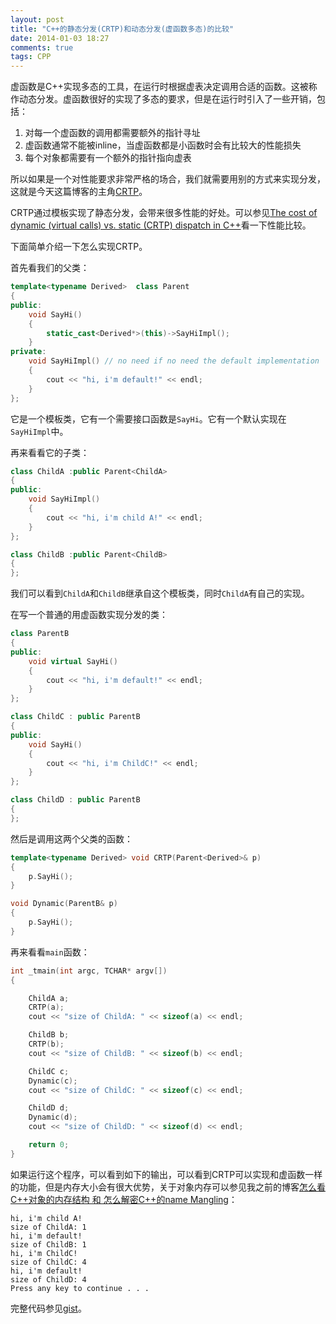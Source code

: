 ```yaml
---
layout: post
title: "C++的静态分发(CRTP)和动态分发(虚函数多态)的比较"
date: 2014-01-03 18:27
comments: true
tags: CPP
---
```


虚函数是C++实现多态的工具，在运行时根据虚表决定调用合适的函数。这被称作动态分发。虚函数很好的实现了多态的要求，但是在运行时引入了一些开销，包括：  
1. 对每一个虚函数的调用都需要额外的指针寻址  
2. 虚函数通常不能被inline，当虚函数都是小函数时会有比较大的性能损失  
3. 每个对象都需要有一个额外的指针指向虚表  

所以如果是一个对性能要求非常严格的场合，我们就需要用别的方式来实现分发，这就是今天这篇博客的主角[CRTP](http://en.wikipedia.org/wiki/Curiously_recurring_template_pattern)。

CRTP通过模板实现了静态分发，会带来很多性能的好处。可以参见[The cost of dynamic (virtual calls) vs. static (CRTP) dispatch in C++](http://eli.thegreenplace.net/2013/12/05/the-cost-of-dynamic-virtual-calls-vs-static-crtp-dispatch-in-c/)看一下性能比较。

下面简单介绍一下怎么实现CRTP。

首先看我们的父类：
```cpp
template<typename Derived>  class Parent 
{
public:
    void SayHi()
    {
        static_cast<Derived*>(this)->SayHiImpl();
    }
private:
    void SayHiImpl() // no need if no need the default implementation
    {
        cout << "hi, i'm default!" << endl;
    }
};
```

它是一个模板类，它有一个需要接口函数是```SayHi```。它有一个默认实现在```SayHiImpl```中。

再来看看它的子类：

```cpp
class ChildA :public Parent<ChildA>
{
public:
    void SayHiImpl()
    {
        cout << "hi, i'm child A!" << endl;
    }
};

class ChildB :public Parent<ChildB>
{
};
```

我们可以看到```ChildA```和```ChildB```继承自这个模板类，同时```ChildA```有自己的实现。

在写一个普通的用虚函数实现分发的类：

```cpp
class ParentB
{
public:
    void virtual SayHi()
    {
        cout << "hi, i'm default!" << endl;
    }
};

class ChildC : public ParentB
{
public:
    void SayHi()
    {
        cout << "hi, i'm ChildC!" << endl;
    }
};

class ChildD : public ParentB
{
}; 
```

然后是调用这两个父类的函数：


```cpp
template<typename Derived> void CRTP(Parent<Derived>& p)
{
    p.SayHi();
}

void Dynamic(ParentB& p)
{
    p.SayHi();
}
```

再来看看```main```函数：

```cpp
int _tmain(int argc, TCHAR* argv[])
{

    ChildA a;
    CRTP(a);
    cout << "size of ChildA: " << sizeof(a) << endl;

    ChildB b;
    CRTP(b);
    cout << "size of ChildB: " << sizeof(b) << endl;

    ChildC c;
    Dynamic(c);
    cout << "size of ChildC: " << sizeof(c) << endl;

    ChildD d;
    Dynamic(d);
    cout << "size of ChildD: " << sizeof(d) << endl;

    return 0;
}
```

如果运行这个程序，可以看到如下的输出，可以看到CRTP可以实现和虚函数一样的功能，但是内存大小会有很大优势，关于对象内存可以参见我之前的博客[怎么看C++对象的内存结构 和 怎么解密C++的name Mangling](/2012/12/23/blogpost/)：

```
hi, i'm child A!
size of ChildA: 1
hi, i'm default!
size of ChildB: 1
hi, i'm ChildC!
size of ChildC: 4
hi, i'm default!
size of ChildD: 4
Press any key to continue . . .
```

完整代码参见[gist](https://gist.github.com/fresky/8237006)。